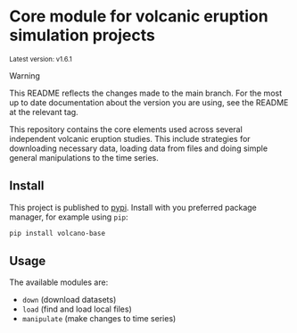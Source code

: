 # Core module for volcanic eruption simulation projects

<sup>Latest version: v1.6.1</sup> <!-- x-release-please-version -->

> [!WARNING]
>
> This README reflects the changes made to the main branch. For the most up to date
> documentation about the version you are using, see the README at the relevant tag.

This repository contains the core elements used across several independent volcanic
eruption studies. This include strategies for downloading necessary data, loading data
from files and doing simple general manipulations to the time series.

## Install

This project is published to [pypi](https://pypi.org). Install with you preferred
package manager, for example using `pip`:

```bash
pip install volcano-base
```

## Usage

The available modules are:

- `down` (download datasets)
- `load` (find and load local files)
- `manipulate` (make changes to time series)
